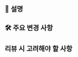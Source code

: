 ## 📝 설명

<!--
    작업한 내용을 요약해서 작성
 -->

## 🛠️ 주요 변경 사항

<!--
    commit sha과 함께 변경사항을 위주로 작성하기
    ex)
    - a패키지 설정 변경 1e9fa6003683cdef34e7fe65d69694a56cafdfb4
    - b 페이지 레이아웃 설정 1e9fa6003683cdef34e7fe65d69694a56cafdfb4
 -->

## 리뷰 시 고려해야 할 사항

<!--
    빠른 리뷰를 위해 중점적으로 봐주었으면 하는 사항을 작성
    없으면 생략 가능
 -->
